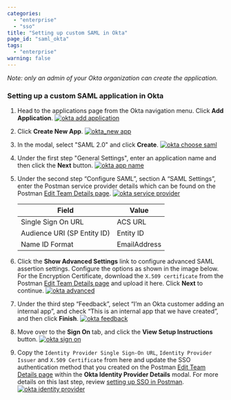 ```yaml
---
categories:
  - "enterprise"
  - "sso"
title: "Setting up custom SAML in Okta"
page_id: "saml_okta"
tags: 
  - "enterprise"
warning: false
---
```


*Note: only an admin of your Okta organization can create the application.*

### Setting up a custom SAML application in Okta

1.   Head to the applications page from the Okta navigation menu. Click **Add Application**.
     [![okta add application](https://s3.amazonaws.com/postman-static-getpostman-com/postman-docs/okta_add_app.png)](https://s3.amazonaws.com/postman-static-getpostman-com/postman-docs/okta_add_app.png)  

2.   Click **Create New App**.
     [![okta_new app](https://s3.amazonaws.com/postman-static-getpostman-com/postman-docs/okta_create_new.png)](https://s3.amazonaws.com/postman-static-getpostman-com/postman-docs/okta_create_new.png)

3.   In the modal, select "SAML 2.0" and click **Create**.
     [![okta choose saml](https://s3.amazonaws.com/postman-static-getpostman-com/postman-docs/okta_choose_saml.png)](https://s3.amazonaws.com/postman-static-getpostman-com/postman-docs/okta_choose_saml.png)

4.   Under the first step "General Settings", enter an application name and then click the **Next** button.
     [![okta app name](https://s3.amazonaws.com/postman-static-getpostman-com/postman-docs/okta_app_name.png)](https://s3.amazonaws.com/postman-static-getpostman-com/postman-docs/okta_app_name.png)

5.   Under the second step “Configure SAML”, section A “SAML Settings”, enter the Postman service provider details which can be found on the Postman [Edit Team Details page](https://app.getpostman.com/dashboard/teams/edit). 
     [![okta service provider](https://s3.amazonaws.com/postman-static-getpostman-com/postman-docs/okta_service_provider.png)](https://s3.amazonaws.com/postman-static-getpostman-com/postman-docs/okta_service_provider.png)

     | **Field** | **Value** |
     | --- | --- |
     | Single Sign On URL | ACS URL |
     | Audience URI (SP Entity ID) | Entity ID |
     | Name ID Format | EmailAddress |
 
6.   Click the **Show Advanced Settings** link to configure advanced SAML assertion settings. Configure the options as shown in the image below. For the Encryption Certificate, download the `X.509 certificate` from the Postman [Edit Team Details page](https://app.getpostman.com/dashboard/teams/edit) and upload it here. Click **Next** to continue.
     [![okta advanced](https://s3.amazonaws.com/postman-static-getpostman-com/postman-docs/okta_advanced.png)](https://s3.amazonaws.com/postman-static-getpostman-com/postman-docs/okta_advanced.png)
  
7.   Under the third step “Feedback”, select “I’m an Okta customer adding an internal app”, and check “This is an internal app that we have created”, and then click **Finish**.
     [![okta feedback](https://s3.amazonaws.com/postman-static-getpostman-com/postman-docs/okta_feedback.png)](https://s3.amazonaws.com/postman-static-getpostman-com/postman-docs/okta_feedback.png)
  
8.   Move over to the **Sign On** tab, and click the **View Setup Instructions** button.
     [![okta sign on](https://s3.amazonaws.com/postman-static-getpostman-com/postman-docs/okta_sign_on.png)](https://s3.amazonaws.com/postman-static-getpostman-com/postman-docs/okta_sign_on.png)
  
9.   Copy the `Identity Provider Single Sign-On URL`, `Identity Provider Issuer` and `X.509 Certificate` from here and update the SSO authentication method that you created on the Postman [Edit Team Details page](https://app.getpostman.com/dashboard/teams/edit) within the **Okta Identity Provider Details** modal. For more details on this last step, review [setting up SSO in Postman](/docs/enterprise/sso/admin_sso). 
     [![okta identity provider](https://s3.amazonaws.com/postman-static-getpostman-com/postman-docs/okta_identity_provider.png)](https://s3.amazonaws.com/postman-static-getpostman-com/postman-docs/okta_identity_provider.png)
